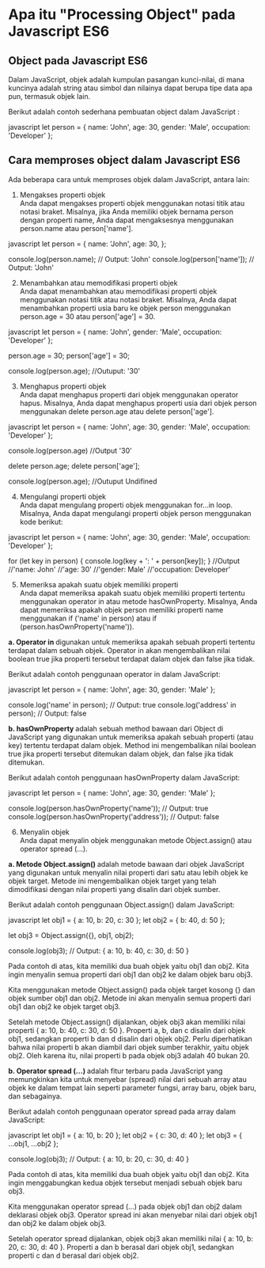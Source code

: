 # Apa itu "Processing Object" pada Javascript ES6

## Object pada Javascript ES6

Dalam JavaScript, objek adalah kumpulan pasangan kunci-nilai, di mana kuncinya adalah string atau simbol dan nilainya dapat berupa tipe data apa pun, termasuk objek lain.

Berikut adalah contoh sederhana pembuatan object dalam JavaScript :

javascript
let person = {
  name: 'John',
  age: 30,
  gender: 'Male',
  occupation: 'Developer'
};


## Cara memproses object dalam Javascript ES6

Ada beberapa cara untuk memproses objek dalam JavaScript, antara lain:

1. Mengakses properti objek <br>
Anda dapat mengakses properti objek menggunakan notasi titik atau notasi braket. Misalnya, jika Anda memiliki objek bernama person dengan properti name, Anda dapat mengaksesnya menggunakan person.name atau person['name'].

javascript
let person = {
  name: 'John',
  age: 30,
};

console.log(person.name); // Output: 'John'
console.log(person['name']); // Output: 'John'


2. Menambahkan atau memodifikasi properti objek <br>
Anda dapat menambahkan atau memodifikasi properti objek menggunakan notasi titik atau notasi braket. Misalnya, Anda dapat menambahkan properti usia baru ke objek person menggunakan person.age = 30 atau person['age'] = 30.

javascript
let person = {
    name: 'John',
    gender: 'Male',
    occupation: 'Developer'
  };
  
  person.age = 30;
  person['age'] = 30;

  console.log(person.age); //Outuput: '30'


3. Menghapus properti objek <br>
Anda dapat menghapus properti dari objek menggunakan operator hapus. Misalnya, Anda dapat menghapus properti usia dari objek person menggunakan delete person.age atau delete person['age'].

javascript
let person = {
    name: 'John',
    age: 30,
    gender: 'Male',
    occupation: 'Developer'
  };

  console.log(person.age) //Output '30'
  
  delete person.age;
  delete person['age'];
  
  console.log(person.age); //Outuput Undifined


4. Mengulangi properti objek <br>
Anda dapat mengulang properti objek menggunakan for...in loop. Misalnya, Anda dapat mengulangi properti objek person menggunakan kode berikut:

javascript
let person = {
    name: 'John',
    age: 30,
    gender: 'Male',
    occupation: 'Developer'
};

for (let key in person) {
    console.log(key + ': ' + person[key]);
}   //Output 
    //'name: John'
    //'age: 30'
    //'gender: Male'
    //'occupation: Developer'


5. Memeriksa apakah suatu objek memiliki properti <br>
Anda dapat memeriksa apakah suatu objek memiliki properti tertentu menggunakan operator in atau metode hasOwnProperty. Misalnya, Anda dapat memeriksa apakah objek person memiliki properti name menggunakan if ('name' in person) atau if (person.hasOwnProperty('name')).

<b>     a. Operator in </b> digunakan untuk memeriksa apakah sebuah properti tertentu terdapat dalam sebuah objek. Operator in akan mengembalikan nilai boolean true jika properti tersebut terdapat dalam objek dan false jika tidak.

Berikut adalah contoh penggunaan operator in dalam JavaScript:

javascript
let person = {
  name: 'John',
  age: 30,
  gender: 'Male'
};

console.log('name' in person); // Output: true
console.log('address' in person); // Output: false


<b>     b. hasOwnProperty </b> adalah sebuah method bawaan dari Object di JavaScript yang digunakan untuk memeriksa apakah sebuah properti (atau key) tertentu terdapat dalam objek. Method ini mengembalikan nilai boolean true jika properti tersebut ditemukan dalam objek, dan false jika tidak ditemukan.

Berikut adalah contoh penggunaan hasOwnProperty dalam JavaScript:

javascript
let person = {
  name: 'John',
  age: 30,
  gender: 'Male'
};

console.log(person.hasOwnProperty('name')); // Output: true
console.log(person.hasOwnProperty('address')); // Output: false


6. Menyalin objek <br>
Anda dapat menyalin objek menggunakan metode Object.assign() atau operator spread (...).

<b>     a. Metode Object.assign() </b> adalah metode bawaan dari objek JavaScript yang digunakan untuk menyalin nilai properti dari satu atau lebih objek ke objek target. Metode ini mengembalikan objek target yang telah dimodifikasi dengan nilai properti yang disalin dari objek sumber.

Berikut adalah contoh penggunaan Object.assign() dalam JavaScript:

javascript
let obj1 = { a: 10, b: 20, c: 30 };
let obj2 = { b: 40, d: 50 };

let obj3 = Object.assign({}, obj1, obj2);

console.log(obj3); // Output: { a: 10, b: 40, c: 30, d: 50 }


Pada contoh di atas, kita memiliki dua buah objek yaitu obj1 dan obj2. Kita ingin menyalin semua properti dari obj1 dan obj2 ke dalam objek baru obj3.

Kita menggunakan metode Object.assign() pada objek target kosong {} dan objek sumber obj1 dan obj2. Metode ini akan menyalin semua properti dari obj1 dan obj2 ke objek target obj3.

Setelah metode Object.assign() dijalankan, objek obj3 akan memiliki nilai properti { a: 10, b: 40, c: 30, d: 50 }. Properti a, b, dan c disalin dari objek obj1, sedangkan properti b dan d disalin dari objek obj2. Perlu diperhatikan bahwa nilai properti b akan diambil dari objek sumber terakhir, yaitu objek obj2. Oleh karena itu, nilai properti b pada objek obj3 adalah 40 bukan 20.

<b>     b. Operator spread (...) </b> adalah fitur terbaru pada JavaScript yang memungkinkan kita untuk menyebar (spread) nilai dari sebuah array atau objek ke dalam tempat lain seperti parameter fungsi, array baru, objek baru, dan sebagainya.

Berikut adalah contoh penggunaan operator spread pada array dalam JavaScript:

javascript
let obj1 = { a: 10, b: 20 };
let obj2 = { c: 30, d: 40 };
let obj3 = { ...obj1, ...obj2 };

console.log(obj3); // Output: { a: 10, b: 20, c: 30, d: 40 }


Pada contoh di atas, kita memiliki dua buah objek yaitu obj1 dan obj2. Kita ingin menggabungkan kedua objek tersebut menjadi sebuah objek baru obj3.

Kita menggunakan operator spread (...) pada objek obj1 dan obj2 dalam deklarasi objek obj3. Operator spread ini akan menyebar nilai dari objek obj1 dan obj2 ke dalam objek obj3.

Setelah operator spread dijalankan, objek obj3 akan memiliki nilai { a: 10, b: 20, c: 30, d: 40 }. Properti a dan b berasal dari objek obj1, sedangkan properti c dan d berasal dari objek obj2.